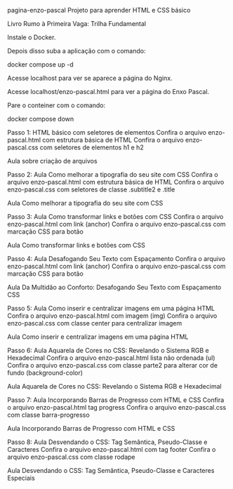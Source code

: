 pagina-enzo-pascal
Projeto para aprender HTML e CSS básico

Livro Rumo à Primeira Vaga: Trilha Fundamental

Instale o Docker.

Depois disso suba a aplicação com o comando:

docker compose up -d

Acesse localhost para ver se aparece a página do Nginx.

Acesse localhost/enzo-pascal.html para ver a página do Enxo Pascal.

Pare o conteiner com o comando:

docker compose down

Passo 1: HTML básico com seletores de elementos
Confira o arquivo enzo-pascal.html com estrutura básica de HTML Confira o arquivo enzo-pascal.css com seletores de elementos h1 e h2

Aula sobre criação de arquivos

Passo 2: Aula Como melhorar a tipografia do seu site com CSS
Confira o arquivo enzo-pascal.html com estrutura básica de HTML Confira o arquivo enzo-pascal.css com seletores de classe .subtitle2 e .title

Aula Como melhorar a tipografia do seu site com CSS

Passo 3: Aula Como transformar links e botões com CSS
Confira o arquivo enzo-pascal.html com link (anchor) Confira o arquivo enzo-pascal.css com marcação CSS para botão

Aula Como transformar links e botões com CSS

Passo 4: Aula Desafogando Seu Texto com Espaçamento
Confira o arquivo enzo-pascal.html com link (anchor) Confira o arquivo enzo-pascal.css com marcação CSS para botão

Aula Da Multidão ao Conforto: Desafogando Seu Texto com Espaçamento CSS

Passo 5: Aula Como inserir e centralizar imagens em uma página HTML
Confira o arquivo enzo-pascal.html com imagem (img) Confira o arquivo enzo-pascal.css com classe center para centralizar imagem

Aula Como inserir e centralizar imagens em uma página HTML

Passo 6: Aula Aquarela de Cores no CSS: Revelando o Sistema RGB e Hexadecimal
Confira o arquivo enzo-pascal.html lista não ordenada (ul) Confira o arquivo enzo-pascal.css com classe parte2 para alterar cor de fundo (background-color)

Aula Aquarela de Cores no CSS: Revelando o Sistema RGB e Hexadecimal

Passo 7: Aula Incorporando Barras de Progresso com HTML e CSS
Confira o arquivo enzo-pascal.html tag progress Confira o arquivo enzo-pascal.css com classe barra-progresso

Aula Incorporando Barras de Progresso com HTML e CSS

Passo 8: Aula Desvendando o CSS: Tag Semântica, Pseudo-Classe e Caracteres
Confira o arquivo enzo-pascal.html com tag footer Confira o arquivo enzo-pascal.css com classe rodape

Aula Desvendando o CSS: Tag Semântica, Pseudo-Classe e Caracteres Especiais

